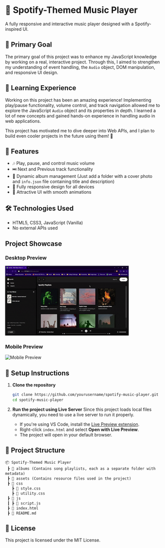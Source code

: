 # 🎵 Spotify-Themed Music Player

A fully responsive and interactive music player designed with a Spotify-inspired UI.

## 🎯 Primary Goal

The primary goal of this project was to enhance my JavaScript knowledge by working on a real, interactive project. Through this, I aimed to strengthen my understanding of event handling, the `Audio` object, DOM manipulation, and responsive UI design.

## 🌟 Learning Experience

Working on this project has been an amazing experience! Implementing play/pause functionality, volume control, and track navigation allowed me to explore the JavaScript `Audio` object and its properties in depth. I learned a lot of new concepts and gained hands-on experience in handling audio in web applications. 

This project has motivated me to dive deeper into Web APIs, and I plan to build even cooler projects in the future using them! 🚀

## 🚀 Features

- 🎶 Play, pause, and control music volume
- ⏭️ Next and Previous track functionality
- 📂 Dynamic album management (Just add a folder with a cover photo and `info.json` file containing title and description)
- 📱 Fully responsive design for all devices
- 🎨 Attractive UI with smooth animations

## 🛠️ Technologies Used

- HTML5, CSS3, JavaScript (Vanilla)
- No external APIs used

## Project Showcase

### Desktop Preview

![Desktop Preview](./assets/readme/Desktop-Preview.gif)

### Mobile Preview

![Mobile Preview](./assets/readme/Mobile-Preview.gif)

## 📌 Setup Instructions

1. **Clone the repository**
   ```sh
   git clone https://github.com/yourusername/spotify-music-player.git
   cd spotify-music-player
   ```

2. **Run the project using Live Server**
   Since this project loads local files dynamically, you need to use a live server to run it properly.
   - If you're using VS Code, install the [Live Preview extension](https://marketplace.visualstudio.com/items?itemName=ms-vscode.live-server).
   - Right-click `index.html` and select **Open with Live Preview**.
   - The project will open in your default browser.

## 📂 Project Structure

```
📦 Spotify-Themed Music Player
 ┣ 📂 albums (Contains song playlists, each as a separate folder with metadata)
 ┣ 📂 assets (Contains resource files used in the project)
 ┣ 📂 css 
   ┣ 📜 style.css
   ┣ 📜 utility.css
 ┣ 📂 js 
 ┃ ┣ 📜 script.js
 ┣ 📜 index.html
 ┣ 📜 README.md
```

## 📜 License

This project is licensed under the MIT License.